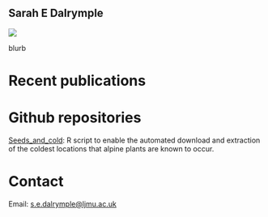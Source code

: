## Sarah E Dalrymple

![](src)

blurb

# Recent publications



# Github repositories

[Seeds_and_cold](https://sarahedalrymple.github.io/seeds_and_cold/): R script to enable the automated download and extraction of the coldest locations that alpine plants are known to occur.

# Contact

Email: [s.e.dalrymple@ljmu.ac.uk](s.e.dalrymple@ljmu.ac.uk)

